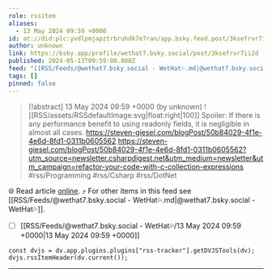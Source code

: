 ```yaml
---
role: rssitem
aliases:
  - 13 May 2024 09:59 +0000
id: at://did:plc:yvdlpmjapztrbruhdk7e7ran/app.bsky.feed.post/3ksefrvr7ii2d
author: unknown
link: https://bsky.app/profile/wethat7.bsky.social/post/3ksefrvr7ii2d
published: 2024-05-13T09:59:00.000Z
feed: "[[RSS/Feeds/@wethat7․bsky․social - WetHat💦.md|@wethat7․bsky․social - WetHat💦]]"
tags: []
pinned: false
---
```


> [!abstract] 13 May 2024 09:59 +0000 (by unknown)
> ![[RSS/assets/RSSdefaultImage.svg|float:right|100]] Spoiler: If there is any performance benefit to using readonly fields, it is negligible in almost all cases. https://steven-giesel.com/blogPost/50b84029-4f1e-4e6d-8fd1-0311b0605562 https://steven-giesel.com/blogPost/50b84029-4f1e-4e6d-8fd1-0311b0605562?utm_source=newsletter.csharpdigest.net&utm_medium=newsletter&utm_campaign=refactor-your-code-with-c-collection-expressions #rss/Programming #rss/Csharp #rss/DotNet

🌐 Read article [online](https://bsky.app/profile/wethat7.bsky.social/post/3ksefrvr7ii2d). ⤴ For other items in this feed see [[RSS/Feeds/@wethat7․bsky․social - WetHat💦.md|@wethat7․bsky․social - WetHat💦]].

- [ ] [[RSS/Feeds/@wethat7․bsky․social - WetHat💦/13 May 2024 09꞉59 +0000|13 May 2024 09꞉59 +0000]]

~~~dataviewjs
const dvjs = dv.app.plugins.plugins["rss-tracker"].getDVJSTools(dv);
dvjs.rssItemHeader(dv.current());
~~~

- - -